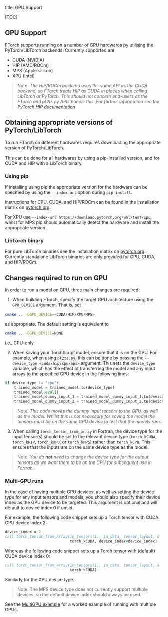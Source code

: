 title: GPU Support

[TOC]

## GPU Support

FTorch supports running on a number of GPU hardwares by utilising the PyTorch/LibTorch
backends.
Currently supported are:

* CUDA (NVIDIA)
* HIP (AMD/ROCm)
* MPS (Apple silicon)
* XPU (Intel)

> Note: _The HIP/ROCm backend uses the same API as the CUDA backend, so FTorch treats
> HIP as CUDA in places when calling LibTorch or PyTorch.
> This should not concern end-users as the FTorch and pt2ts.py APIs handle this.
> For further information see the
> [PyTorch HIP documentation](https://docs.pytorch.org/docs/stable/notes/hip.html)_


## Obtaining appropriate versions of PyTorch/LibTorch

To run FTorch on different hardwares requires downloading the appropriate version of
PyTorch/LibTorch.

This can be done for all hardwares by using a pip-installed version, and for CUDA and
HIP with a LibTorch binary.

### Using pip

If installing using pip the appropriate version for the hardware can be specified by
using the `--index-url` option during `pip install`.

Instructions for CPU, CUDA, and HIP/ROCm can be found in the installation matrix on
[pytorch.org](https://pytorch.org/).

For XPU use `--index-url https://download.pytorch.org/whl/test/xpu`, whilst for MPS
pip should automatically detect the hardware and install the appropriate version.

### LibTorch binary

For pure LibTorch binaries see the installation matrix on
[pytorch.org](https://pytorch.org/).
Currently standalone LibTorch binaries are only provided for CPU, CUDA, and HIP/ROCm.


## Changes required to run on GPU

In order to run a model on GPU, three main changes are required:

1) When building FTorch, specify the target GPU architecture using the
`GPU_DEVICE` argument. That is, set
```sh
cmake .. -DGPU_DEVICE=<CUDA/HIP/XPU/MPS>
```
as appropriate. The default setting is equivalent to
```sh
cmake .. -DGPU_DEVICE=NONE
```
i.e., CPU-only.

2) When saving your TorchScript model, ensure that it is on the GPU.
For example, when using
[`pt2ts.py`](https://github.com/Cambridge-ICCS/FTorch/blob/main/utils/pt2ts.py),
this can be done by passing the `--device_type <cuda/hip/xpu/mps>` argument. This
sets the `device_type` variable, which has the effect of transferring the model
and any input arrays to the specified GPU device in the following lines:
```python
if device_type != "cpu":
    trained_model = trained_model.to(device_type)
    trained_model.eval()
    trained_model_dummy_input_1 = trained_model_dummy_input_1.to(device_type)
    trained_model_dummy_input_2 = trained_model_dummy_input_2.to(device_type)
```

> Note: _This code moves the dummy input tensors to the GPU, as well as the
> model.
> Whilst this is not necessary for saving the model the tensors must be on
> the same GPU device to test that the models runs._

3) When calling `torch_tensor_from_array` in Fortran, the device type for the
   input tensor(s) should be set to the relevant device type (`torch_kCUDA`,
   `torch_kHIP`, `torch_kXPU`, or `torch_kMPS`) rather than `torch_kCPU`.
   This ensures that the inputs are on the same device type as the model.

> Note: _You do **not** need to change the device type for the output tensors as we
> want them to be on the CPU for subsequent use in Fortran._

### Multi-GPU runs

In the case of having multiple GPU devices, as well as setting the device type
for any input tensors and models, you should also specify their device index
as the GPU device to be targeted. This argument is optional and will default to
device index 0 if unset.

For example, the following code snippet sets up a Torch tensor with CUDA GPU
device index 2:
```fortran
device_index = 2
call torch_tensor_from_array(in_tensors(1), in_data, tensor_layout, &
                             torch_kCUDA, device_index=device_index)
```
Whereas the following code snippet sets up a Torch tensor with (default) CUDA
device index 0:
```fortran
call torch_tensor_from_array(in_tensors(1), in_data, tensor_layout, &
                             torch_kCUDA)
```
Similarly for the XPU device type.

> Note: The MPS device type does not currently support multiple devices, so the
> default device index should always be used.

See the
[MultiGPU example](https://github.com/Cambridge-ICCS/FTorch/tree/main/examples/6_MultiGPU)
for a worked example of running with multiple GPUs.
